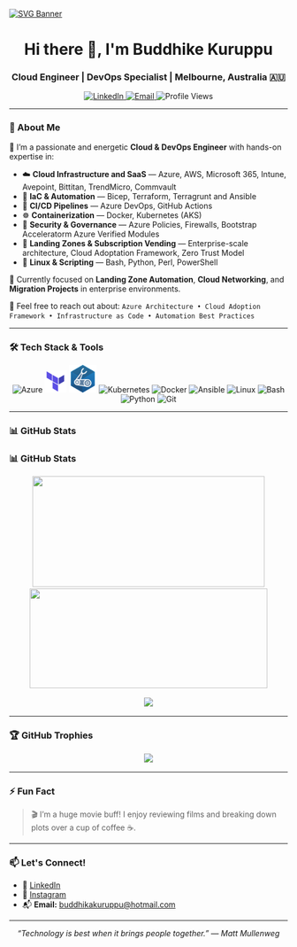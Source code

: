 [![SVG Banner](https://svg-banners.vercel.app/api?type=glitch&text1=🤖%20Automatum%20🤹&width=1000&height=300)](https://github.com/Akshay090/svg-banners)

<h1 align="center">Hi there 👋, I'm Buddhike Kuruppu</h1>
<h3 align="center">Cloud Engineer | DevOps Specialist | Melbourne, Australia 🇦🇺</h3>

<p align="center">
  <a href="https://linkedin.com/in/buddhika-kuruppu" target="_blank">
    <img src="https://img.shields.io/badge/LinkedIn-Connect-blue?logo=linkedin" alt="LinkedIn" />
  </a>
  <a href="mailto:buddhikakuruppu@hotmail.com">
    <img src="https://img.shields.io/badge/Email-Contact-informational?logo=gmail" alt="Email" />
  </a>
  <img src="https://komarev.com/ghpvc/?username=buddhikakuruppu&label=Profile%20Views&color=0e75b6&style=flat" alt="Profile Views" />
</p>

---

### 🚀 About Me

🔧 I’m a passionate and energetic **Cloud & DevOps Engineer** with hands-on expertise in:

- ☁️ **Cloud Infrastructure and SaaS** — Azure, AWS, Microsoft 365, Intune, Avepoint, Bittitan, TrendMicro, Commvault
- 🧱 **IaC & Automation** — Bicep, Terraform, Terragrunt and Ansible
- 🔄 **CI/CD Pipelines** — Azure DevOps, GitHub Actions
- ☸️ **Containerization** — Docker, Kubernetes (AKS)
- 🔐 **Security & Governance** — Azure Policies, Firewalls, Bootstrap Acceleratorm Azure Verified Modules
- 🧭 **Landing Zones & Subscription Vending** — Enterprise-scale architecture, Cloud Adoptation Framework, Zero Trust Model
- 🐧 **Linux & Scripting** — Bash, Python, Perl, PowerShell

📌 Currently focused on **Landing Zone Automation**, **Cloud Networking**, and **Migration Projects** in enterprise environments.

💬 Feel free to reach out about:
`Azure Architecture • Cloud Adoption Framework • Infrastructure as Code • Automation Best Practices`

---

### 🛠️ Tech Stack & Tools

<p align="center">
  <img src="https://cdn.jsdelivr.net/gh/devicons/devicon/icons/azure/azure-original.svg" height="40" alt="Azure" />
  <img src="https://raw.githubusercontent.com/devicons/devicon/master/icons/terraform/terraform-original.svg" height="40" alt="Terraform" />
  <img src=https://raw.githubusercontent.com/Azure/azure-quickstart-templates/master/1-CONTRIBUTION-GUIDE/images/bicepLogoSmall.svg height="50" alt="Bicep" />
  <img src="https://cdn.jsdelivr.net/gh/devicons/devicon/icons/kubernetes/kubernetes-plain.svg" height="40" alt="Kubernetes" />
  <img src="https://cdn.jsdelivr.net/gh/devicons/devicon/icons/docker/docker-original.svg" height="40" alt="Docker" />
  <img src="https://cdn.jsdelivr.net/gh/devicons/devicon/icons/ansible/ansible-original.svg" height="40" alt="Ansible" />
  <img src="https://cdn.jsdelivr.net/gh/devicons/devicon/icons/linux/linux-original.svg" height="40" alt="Linux" />
  <img src="https://cdn.jsdelivr.net/gh/devicons/devicon/icons/bash/bash-original.svg" height="40" alt="Bash" />
  <img src="https://cdn.jsdelivr.net/gh/devicons/devicon/icons/python/python-original.svg" height="40" alt="Python" />
  <img src="https://cdn.jsdelivr.net/gh/devicons/devicon/icons/git/git-original.svg" height="40" alt="Git" />
</p>

---

### 📊 GitHub Stats

### 📊 GitHub Stats

<p align="center">
  <img src="https://github-readme-stats.vercel.app/api?username=buddhika-kuruppu&show_icons=true&theme=radical" width="420" height="200" />
  <img src="https://github-readme-stats.vercel.app/api/top-langs/?username=buddhika-kuruppu&layout=compact&theme=radical" width="430" height="180" />
</p>


<p align="center">
  <img src="https://github-readme-streak-stats.herokuapp.com/?user=buddhika-kuruppu&theme=radical" height="180" />
</p>

---

### 🏆 GitHub Trophies

<p align="center">
  <img src="https://github-profile-trophy.vercel.app/?username=buddhika-kuruppu&theme=radical&no-frame=true&column=8" />
</p>

---

### ⚡ Fun Fact

> 🎬 I’m a huge movie buff! I enjoy reviewing films and breaking down plots over a cup of coffee ☕.

---

### 📫 Let's Connect!

- 🔗 [LinkedIn](https://linkedin.com/in/buddhika-kuruppu)
- 📸 [Instagram](https://instagram.com/buddhika.kuruppu)
- 📬 **Email:** buddhikakuruppu@hotmail.com

---

<p align="center">
  <i>“Technology is best when it brings people together.” — Matt Mullenweg</i>
</p>
